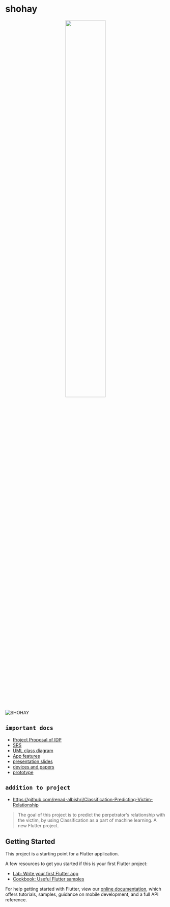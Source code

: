# shohay

<p align="center">
<img src="https://user-images.githubusercontent.com/59027621/142192985-d4d468f7-57fe-48af-bde7-1ed6e6b9419e.jpg" title="" width="50%" height="55%">
</p>

![SHOHAY](https://user-images.githubusercontent.com/59027621/160827187-306995d5-9d49-4fcc-899d-6079ef056af9.png)



## ```important docs```
- [Project Proposal of IDP](https://docs.google.com/document/d/1aEDPqqpynS9ch5VZYVmxRlxsovGaPJsfoP9dGt3r9EA/edit)
- [SRS](https://docs.google.com/document/d/1iXey1WWI2DBPgEi-tC_DBupAQzZjPQcR5-J5gpXkdSI/edit)
- [UML class diagram](https://docs.google.com/document/d/1DEd6wjRMqawiRLi6xRxBsgkiXlJ1mMBJAOpvBECr_Wk/edit)
- [App features](https://docs.google.com/document/d/1nVb5Ic21ertXCYNJ-DgYMif9Ncws1N4mavUA-xO7jzk/edit)
- [presentation slides](https://mistedu-my.sharepoint.com/:p:/g/personal/201914032_student_mist_ac_bd/EZHMNsW7Uv1Gus10afZ28LQBSlmpHEhx4TbFNYwS-Z40iw?e=dtQoGB)
- [devices and papers](https://drive.google.com/drive/folders/11uzQKBdA9M-zHiCkuBpnS-rpwIF0hlr0?lfhs=2&fbclid=IwAR3LUtvMpitIeW9BBU0MTGXZZgAxHd0UviyxdovvEQ_duosAtpdEhza0L9Y)
- [prototype](https://www.figma.com/file/Ijgmy2z7B7RLSlqrtQJYOh/SHOHAY?node-id=0%3A1)

## ``addition to project``
- https://github.com/renad-albishri/Classification-Predicting-Victim-Relationship
> The goal of this project is to predict the perpetrator's relationship with the victim, by using Classification as a part of machine learning.
A new Flutter project.



## Getting Started

This project is a starting point for a Flutter application.

A few resources to get you started if this is your first Flutter project:

- [Lab: Write your first Flutter app](https://flutter.dev/docs/get-started/codelab)
- [Cookbook: Useful Flutter samples](https://flutter.dev/docs/cookbook)

For help getting started with Flutter, view our
[online documentation](https://flutter.dev/docs), which offers tutorials,
samples, guidance on mobile development, and a full API reference.

